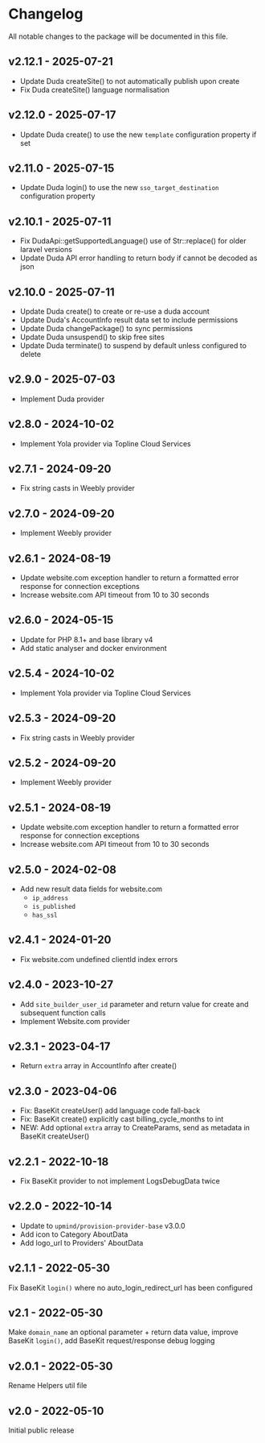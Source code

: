 # Changelog

All notable changes to the package will be documented in this file.

## v2.12.1 - 2025-07-21

- Update Duda createSite() to not automatically publish upon create
- Fix Duda createSite() language normalisation

## v2.12.0 - 2025-07-17

- Update Duda create() to use the new `template` configuration property if set

## v2.11.0 - 2025-07-15

- Update Duda login() to use the new `sso_target_destination` configuration property

## v2.10.1 - 2025-07-11

- Fix DudaApi::getSupportedLanguage() use of Str::replace() for older laravel versions
- Update Duda API error handling to return body if cannot be decoded as json

## v2.10.0 - 2025-07-11

- Update Duda create() to create or re-use a duda account
- Update Duda's AccountInfo result data set to include permissions
- Update Duda changePackage() to sync permissions
- Update Duda unsuspend() to skip free sites
- Update Duda terminate() to suspend by default unless configured to delete

## v2.9.0 - 2025-07-03

- Implement Duda provider

## v2.8.0 - 2024-10-02

- Implement Yola provider via Topline Cloud Services

## v2.7.1 - 2024-09-20

- Fix string casts in Weebly provider

## v2.7.0 - 2024-09-20

- Implement Weebly provider

## v2.6.1 - 2024-08-19

- Update website.com exception handler to return a formatted error response for connection exceptions
- Increase website.com API timeout from 10 to 30 seconds

## v2.6.0 - 2024-05-15

- Update for PHP 8.1+ and base library v4
- Add static analyser and docker environment

## v2.5.4 - 2024-10-02

- Implement Yola provider via Topline Cloud Services

## v2.5.3 - 2024-09-20

- Fix string casts in Weebly provider

## v2.5.2 - 2024-09-20

- Implement Weebly provider

## v2.5.1 - 2024-08-19

- Update website.com exception handler to return a formatted error response for connection exceptions
- Increase website.com API timeout from 10 to 30 seconds

## v2.5.0 - 2024-02-08

- Add new result data fields for website.com
  - `ip_address`
  - `is_published`
  - `has_ssl`

## v2.4.1 - 2024-01-20

- Fix website.com undefined clientId index errors

## v2.4.0 - 2023-10-27

- Add `site_builder_user_id` parameter and return value for create and subsequent function calls
- Implement Website.com provider

## v2.3.1 - 2023-04-17

- Return `extra` array in AccountInfo after create()

## v2.3.0 - 2023-04-06

- Fix: BaseKit createUser() add language code fall-back
- Fix: BaseKit create() explicitly cast billing_cycle_months to int
- NEW: Add optional `extra` array to CreateParams, send as metadata in BaseKit createUser()

## v2.2.1 - 2022-10-18

- Fix BaseKit provider to not implement LogsDebugData twice

## v2.2.0 - 2022-10-14

- Update to `upmind/provision-provider-base` v3.0.0
- Add icon to Category AboutData
- Add logo_url to Providers' AboutData

## v2.1.1 - 2022-05-30

Fix BaseKit `login()` where no auto_login_redirect_url has been configured

## v2.1 - 2022-05-30

Make `domain_name` an optional parameter + return data value, improve BaseKit
`login()`, add BaseKit request/response debug logging

## v2.0.1 - 2022-05-30

Rename Helpers util file
## v2.0 - 2022-05-10

Initial public release
